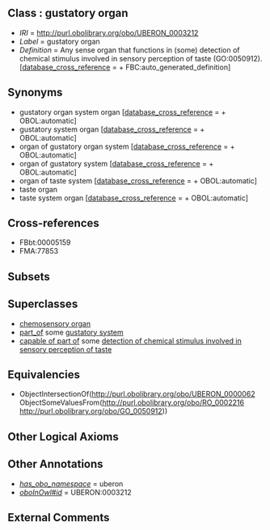 
## Class : gustatory organ

 * *IRI* = http://purl.obolibrary.org/obo/UBERON_0003212
 * *Label* = gustatory organ
 * *Definition* = Any sense organ that functions in (some) detection of chemical stimulus involved in sensory perception of taste (GO:0050912). [[database_cross_reference](../../ef/oboInOwl#hasDbXref.md) =  + FBC:auto_generated_definition]

## Synonyms

 * gustatory organ system organ [[database_cross_reference](../../ef/oboInOwl#hasDbXref.md) =  + OBOL:automatic]
 * gustatory system organ [[database_cross_reference](../../ef/oboInOwl#hasDbXref.md) =  + OBOL:automatic]
 * organ of gustatory organ system [[database_cross_reference](../../ef/oboInOwl#hasDbXref.md) =  + OBOL:automatic]
 * organ of gustatory system [[database_cross_reference](../../ef/oboInOwl#hasDbXref.md) =  + OBOL:automatic]
 * organ of taste system [[database_cross_reference](../../ef/oboInOwl#hasDbXref.md) =  + OBOL:automatic]
 * taste organ
 * taste system organ [[database_cross_reference](../../ef/oboInOwl#hasDbXref.md) =  + OBOL:automatic]

## Cross-references

 * FBbt:00005159
 * FMA:77853

## Subsets


## Superclasses

 * [chemosensory organ](../../UBERON/05/UBERON_0000005.md)
 * [part_of](../../BFO/50/BFO_0000050.md) some [gustatory system](../../UBERON/33/UBERON_0001033.md)
 * [capable of part of](../../RO/16/RO_0002216.md) some [detection of chemical stimulus involved in sensory perception of taste](../../GO/12/GO_0050912.md)

## Equivalencies

 * ObjectIntersectionOf(<http://purl.obolibrary.org/obo/UBERON_0000062> ObjectSomeValuesFrom(<http://purl.obolibrary.org/obo/RO_0002216> <http://purl.obolibrary.org/obo/GO_0050912>))

## Other Logical Axioms


## Other Annotations

 * *[has_obo_namespace](../../ce/oboInOwl#hasOBONamespace.md)* = uberon
 * *[oboInOwl#id](../../id/oboInOwl#id.md)* = UBERON:0003212

## External Comments

